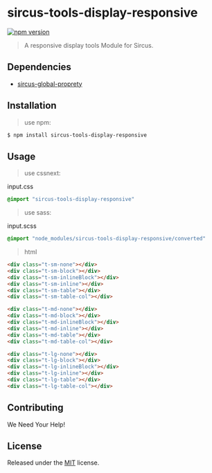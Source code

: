# sircus-tools-display-responsive

[![npm version](https://img.shields.io/npm/v/sircus-tools-display-responsive.svg?style=flat)](https://www.npmjs.com/package/sircus-tools-display-responsive)

> A responsive display tools Module for Sircus.

## Dependencies
- [sircus-global-proprety](https://github.com/sircus/global-property)


## Installation

> use npm:

```bash
$ npm install sircus-tools-display-responsive
```

## Usage

> use cssnext:

input.css
```css
@import "sircus-tools-display-responsive"
```

> use sass:

input.scss
```css
@import "node_modules/sircus-tools-display-responsive/converted"
```


> html

```html
<div class="t-sm-none"></div>
<div class="t-sm-block"></div>
<div class="t-sm-inlineBlock"></div>
<div class="t-sm-inline"></div>
<div class="t-sm-table"></div>
<div class="t-sm-table-col"></div>

<div class="t-md-none"></div>
<div class="t-md-block"></div>
<div class="t-md-inlineBlock"></div>
<div class="t-md-inline"></div>
<div class="t-md-table"></div>
<div class="t-md-table-col"></div>

<div class="t-lg-none"></div>
<div class="t-lg-block"></div>
<div class="t-lg-inlineBlock"></div>
<div class="t-lg-inline"></div>
<div class="t-lg-table"></div>
<div class="t-lg-table-col"></div>
```


## Contributing

We Need Your Help!


## License
Released under the [MIT](https://github.com/sircus/license/blob/master/LICENSE) license.

